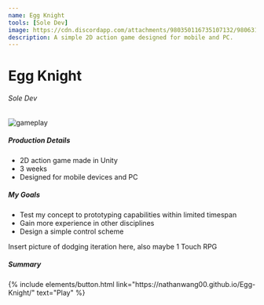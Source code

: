 ```yaml
---
name: Egg Knight
tools: [Sole Dev]
image: https://cdn.discordapp.com/attachments/980350116735107132/980631354372931627/Capture.PNG
description: A simple 2D action game designed for mobile and PC.
---
```


# Egg Knight
###### Sole Dev

![gameplay](https://cdn.discordapp.com/attachments/980350116735107132/980638143420198952/Capture.gif)

##### Production Details
+ 2D action game made in Unity
+ 3 weeks
+ Designed for mobile devices and PC

##### My Goals
+ Test my concept to prototyping capabilities within limited timespan
+ Gain more experience in other disciplines
+ Design a simple control scheme

Insert picture of dodging iteration here, also maybe 1 Touch RPG

##### Summary


<p class="text-center">
{% include elements/button.html link="https://nathanwang00.github.io/Egg-Knight/" text="Play" %}
</p>
